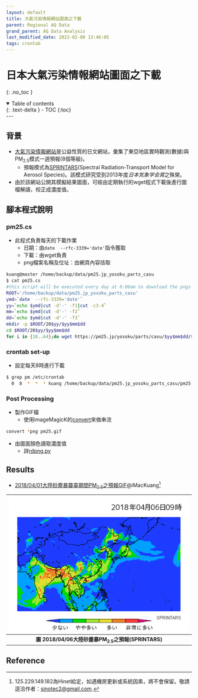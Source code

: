 ```yaml
---
layout: default
title: 大氣污染情報網站圖面之下載
parent: Regional AQ Data
grand_parent: AQ Data Analysis
last_modified_date: 2022-02-08 13:46:05
tags: crontab
---
```


# 日本大氣污染情報網站圖面之下載
{: .no_toc }

<details open markdown="block">
  <summary>
    Table of contents
  </summary>
  {: .text-delta }
- TOC
{:toc}
</details>
---

## 背景
- [大氣污染情報網站](https://pm25.jp/)是公益性質的日文網站，彙集了東亞地區實時觀測(數據)與PM<sub>2.5</sub>模式一週預報(8個等級)。
  - 預報模式為[SPRINTARS](https://sprintars.riam.kyushu-u.ac.jp/)(Spectral Radiation-Transport Model for Aerosol Species)。該模式研究受到2013年度*日本気象学会賞*之殊榮。
- 由於該網站公開其模擬結果圖面，可經由定期執行的wget程式下載後進行圖檔解讀，校正成濃度值。

## 腳本程式說明
### pm25.cs
- 此程式負責每天的下載作業
  - 日期：由`date  --rfc-3339='date'`指令獲取
  - 下載：由wget負責
  - png檔案名稱及位址：由網頁內容拮取

```bash
kuang@master /home/backup/data/pm25.jp_yosoku_parts_casu
$ cat pm25.cs
#this script will be executed every day at 8:00am to download the pngs from pm25.jp
ROOT='/home/backup/data/pm25.jp_yosoku_parts_casu'
ymd=`date  --rfc-3339='date'`
yy=`echo $ymd|cut -d'-' -f1|cut -c3-4`
mm=`echo $ymd|cut -d'-' -f2`
dd=`echo $ymd|cut -d'-' -f3`
mkdir -p $ROOT/20$yy/$yy$mm$dd
cd $ROOT/20$yy/$yy$mm$dd
for i in {10..64};do wget https://pm25.jp/yosoku/parts/casu/$yy$mm$dd/$i.png;done
```

### crontab set-up
- 設定每天8時進行下載

```bash
$ grep pm /etc/crontab
  0  8  *  *  * kuang /home/backup/data/pm25.jp_yosoku_parts_casu/pm25.cs
```

### Post Processing
- 製作GIF檔
  - 使用imageMagicK的[convert](https://imagemagick.org/script/convert.php)來做串流

```bash
convert *png pm25.gif
```

- 由圖面顏色讀取濃度值
  - 詳[rdpng.py]()

## Results
- [2018/04/01大陸砂塵暴襲臺期間PM<sub>2.5</sub>之預報GIF](http://125.229.149.182/soong/pm25.jp.gif)@iMacKuang[^2]

| ![2018040615_pm25jp.png](https://github.com/sinotec2/Focus-on-Air-Quality/raw/main/assets/images/2018040615_pm25jp.png) |
|:--:|
| <b>圖 2018/04/06大陸砂塵暴PM<sub>2.5</sub>之預報(SPRINTARS)</b>|

## Reference

[^2]: 125.229.149.182為Hinet給定，如遇機房更新或系統因素，將不會保留。敬請逕洽作者：sinotec2@gmail.com.
